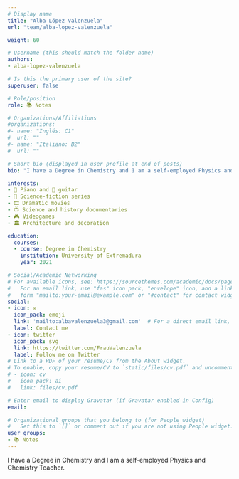 ```yaml
---
# Display name
title: "Alba López Valenzuela"
url: "team/alba-lopez-valenzuela"

weight: 60

# Username (this should match the folder name)
authors:
- alba-lopez-valenzuela

# Is this the primary user of the site?
superuser: false

# Role/position
role: 📚 Notes

# Organizations/Affiliations
#organizations:
#- name: "Inglés: C1"
#  url: ""
#- name: "Italiano: B2"
#  url: ""  

# Short bio (displayed in user profile at end of posts)
bio: "I have a Degree in Chemistry and I am a self-employed Physics and Chemistry Teacher."

interests:
- 🎹 Piano and 🎸 guitar
- 🍿 Science-fiction series
- 🎞 Dramatic movies
- 📺 Science and history documentaries
- 🎮 Videogames
- 🏛️ Architecture and decoration

education:
  courses:
  - course: Degree in Chemistry
    institution: University of Extremadura
    year: 2021  

# Social/Academic Networking
# For available icons, see: https://sourcethemes.com/academic/docs/page-builder/#icons
#   For an email link, use "fas" icon pack, "envelope" icon, and a link in the
#   form "mailto:your-email@example.com" or "#contact" for contact widget.
social:
- icon: ✉️
  icon_pack: emoji
  link: 'mailto:albavalenzuela3@gmail.com'  # For a direct email link, use "mailto:test@example.org".
  label: Contact me
- icon: twitter
  icon_pack: svg
  link: https://twitter.com/FrauValenzuela
  label: Follow me on Twitter
# Link to a PDF of your resume/CV from the About widget.
# To enable, copy your resume/CV to `static/files/cv.pdf` and uncomment the lines below.
# - icon: cv
#   icon_pack: ai
#   link: files/cv.pdf

# Enter email to display Gravatar (if Gravatar enabled in Config)
email:

# Organizational groups that you belong to (for People widget)
#   Set this to `[]` or comment out if you are not using People widget.
user_groups:
- 📚 Notes
---
```


I have a Degree in Chemistry and I am a self-employed Physics and Chemistry Teacher.